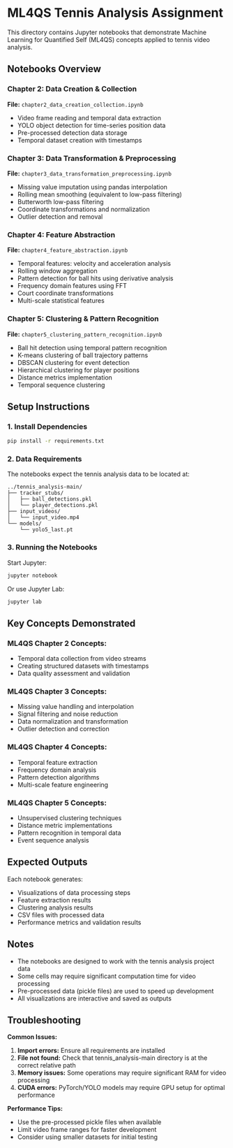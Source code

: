 # ML4QS Tennis Analysis Assignment

This directory contains Jupyter notebooks that demonstrate Machine Learning for Quantified Self (ML4QS) concepts applied to tennis video analysis.

## Notebooks Overview

### Chapter 2: Data Creation & Collection
**File:** `chapter2_data_creation_collection.ipynb`
- Video frame reading and temporal data extraction
- YOLO object detection for time-series position data
- Pre-processed detection data storage
- Temporal dataset creation with timestamps

### Chapter 3: Data Transformation & Preprocessing  
**File:** `chapter3_data_transformation_preprocessing.ipynb`
- Missing value imputation using pandas interpolation
- Rolling mean smoothing (equivalent to low-pass filtering)
- Butterworth low-pass filtering
- Coordinate transformations and normalization
- Outlier detection and removal

### Chapter 4: Feature Abstraction
**File:** `chapter4_feature_abstraction.ipynb`
- Temporal features: velocity and acceleration analysis
- Rolling window aggregation
- Pattern detection for ball hits using derivative analysis
- Frequency domain features using FFT
- Court coordinate transformations
- Multi-scale statistical features

### Chapter 5: Clustering & Pattern Recognition
**File:** `chapter5_clustering_pattern_recognition.ipynb`
- Ball hit detection using temporal pattern recognition
- K-means clustering of ball trajectory patterns
- DBSCAN clustering for event detection
- Hierarchical clustering for player positions
- Distance metrics implementation
- Temporal sequence clustering

## Setup Instructions

### 1. Install Dependencies
```bash
pip install -r requirements.txt
```

### 2. Data Requirements
The notebooks expect the tennis analysis data to be located at:
```
../tennis_analysis-main/
├── tracker_stubs/
│   ├── ball_detections.pkl
│   └── player_detections.pkl
├── input_videos/
│   └── input_video.mp4
└── models/
    └── yolo5_last.pt
```

### 3. Running the Notebooks
Start Jupyter:
```bash
jupyter notebook
```

Or use Jupyter Lab:
```bash
jupyter lab
```

## Key Concepts Demonstrated

### ML4QS Chapter 2 Concepts:
- Temporal data collection from video streams
- Creating structured datasets with timestamps
- Data quality assessment and validation

### ML4QS Chapter 3 Concepts:
- Missing value handling and interpolation
- Signal filtering and noise reduction
- Data normalization and transformation
- Outlier detection and correction

### ML4QS Chapter 4 Concepts:
- Temporal feature extraction
- Frequency domain analysis
- Pattern detection algorithms
- Multi-scale feature engineering

### ML4QS Chapter 5 Concepts:
- Unsupervised clustering techniques
- Distance metric implementations
- Pattern recognition in temporal data
- Event sequence analysis

## Expected Outputs

Each notebook generates:
- Visualizations of data processing steps
- Feature extraction results
- Clustering analysis results
- CSV files with processed data
- Performance metrics and validation results

## Notes

- The notebooks are designed to work with the tennis analysis project data
- Some cells may require significant computation time for video processing
- Pre-processed data (pickle files) are used to speed up development
- All visualizations are interactive and saved as outputs

## Troubleshooting

**Common Issues:**
1. **Import errors:** Ensure all requirements are installed
2. **File not found:** Check that tennis_analysis-main directory is at the correct relative path
3. **Memory issues:** Some operations may require significant RAM for video processing
4. **CUDA errors:** PyTorch/YOLO models may require GPU setup for optimal performance

**Performance Tips:**
- Use the pre-processed pickle files when available
- Limit video frame ranges for faster development
- Consider using smaller datasets for initial testing